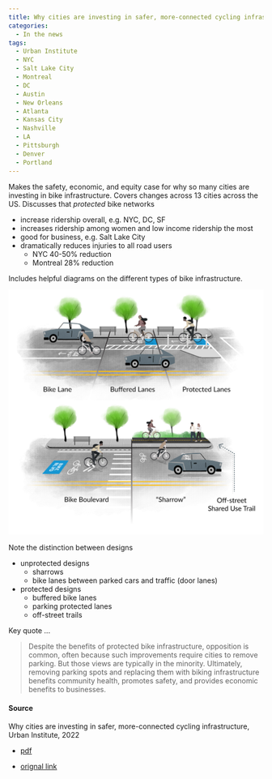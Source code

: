 ```yaml
---
title: Why cities are investing in safer, more-connected cycling infrastructure, 2022
categories:
  - In the news
tags:
  - Urban Institute
  - NYC
  - Salt Lake City
  - Montreal
  - DC
  - Austin
  - New Orleans
  - Atlanta
  - Kansas City
  - Nashville
  - LA
  - Pittsburgh
  - Denver
  - Portland
---
```


Makes the safety, economic, and equity case for why so many cities are investing in bike infrastructure. Covers changes
across 13 cities across the US. Discusses that _protected_ bike networks

* increase ridership overall, e.g. NYC, DC, SF
* increases ridership among women and low income ridership the most
* good for business, e.g. Salt Lake City
* dramatically reduces injuries to all road users
  * NYC 40-50% reduction
  * Montreal 28% reduction

Includes helpful diagrams on the different types of bike infrastructure.

![bike infrastructure design types](/images/img/urban-inst-types-of-bike-infra.png)

Note the distinction between designs

* unprotected designs 
  * sharrows 
  * bike lanes between parked cars and traffic (door lanes) 
* protected designs
  * buffered bike lanes
  * parking protected lanes
  * off-street trails

Key quote ...

> Despite the benefits of protected bike infrastructure, opposition is common, often because such improvements require
> cities to remove parking. But those views are typically in the minority. Ultimately, removing parking spots and
> replacing them with biking infrastructure benefits community health, promotes safety, and provides economic benefits
> to businesses.

#### Source

Why cities are investing in safer, more-connected cycling infrastructure, Urban Institute, 2022

* [pdf](/images/news/2022-urban-inst-cities-invest-in-bikes.pdf)

* [orignal link](https://www.urban.org/urban-wire/why-us-cities-are-investing-safer-more-connected-cycling-infrastructure)